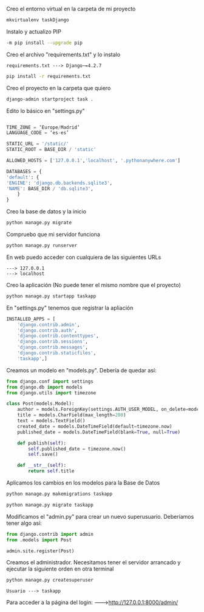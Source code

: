 Creo el entorno virtual en la carpeta de mi proyecto

```bash
mkvirtualenv taskDjango
```

Instalo y actualizo PIP

```bash
-m pip install --upgrade pip
```

Creo el archivo "requirements.txt" y lo instalo

    requirements.txt ---> Django~=4.2.7

```bash
pip install -r requirements.txt
```

Creo el proyecto en la carpeta que quiero

```bash
django-admin startproject task .
```

Edito lo básico en "settings.py"

```python

TIME_ZONE = ‘Europe/Madrid’
LANGUAGE_CODE = ‘es-es’

STATIC_URL = '/static/'
STATIC_ROOT = BASE_DIR / 'static'

ALLOWED_HOSTS = ['127.0.0.1','localhost', '.pythonanywhere.com']

DATABASES = {
'default': {
'ENGINE': 'django.db.backends.sqlite3',
'NAME': BASE_DIR / 'db.sqlite3',
    }
}

```

Creo la base de datos y la inicio

```bash
python manage.py migrate
```

Compruebo que mi servidor funciona

```bash
python manage.py runserver
```

En web puedo acceder con cualquiera de las siguientes URLs

    ---> 127.0.0.1
    ---> localhost

Creo la aplicación (No puede tener el mismo nombre que el proyecto)

```bash
python manage.py startapp taskapp
```
En "settings.py" tenemos que registrar la apliación

```python
INSTALLED_APPS = [
    'django.contrib.admin',
    'django.contrib.auth',
    'django.contrib.contenttypes',
    'django.contrib.sessions',
    'django.contrib.messages',
    'django.contrib.staticfiles',
    'taskapp',]
```

Creamos un modelo en "models.py". Debería de quedar así:

```python
from django.conf import settings
from django.db import models
from django.utils import timezone

class Post(models.Model):
    author = models.ForeignKey(settings.AUTH_USER_MODEL, on_delete=models.CASCADE)
    title = models.CharField(max_length=200)
    text = models.TextField()
    created_date = models.DateTimeField(default=timezone.now)
    published_date = models.DateTimeField(blank=True, null=True)

    def publish(self):
        self.published_date = timezone.now()
        self.save()

    def __str__(self):
        return self.title
```

Aplicamos los cambios en los modelos para la Base de Datos

```bash
python manage.py makemigrations taskapp
```

```bash
python manage.py migrate taskapp
```

Modificamos el "admin.py" para crear un nuevo superusuario. Deberíamos tener algo así:

```python
from django.contrib import admin
from .models import Post

admin.site.register(Post)
```

Creamos el administrador. Necesitamos tener el servidor arrancado y ejecutar la siguiente orden en otra terminal

```bash
python manage.py createsuperuser
```
    Usuario ---> taskapp

Para acceder a la página del login:
    --->http://127.0.0.1:8000/admin/